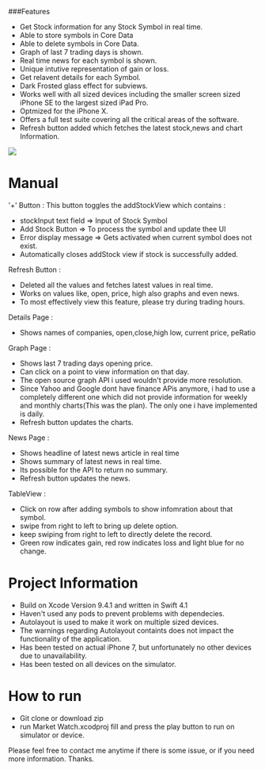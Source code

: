###Features

- Get Stock information for any Stock Symbol in real time.
- Able to store symbols in Core Data
- Able to delete symbols in Core Data.
- Graph of last 7 trading days is shown.
- Real time news for each symbol is shown. 
- Unique intutive representation of gain or loss.
- Get relavent details for each Symbol.
- Dark Frosted glass effect for subviews.
- Works well with all sized devices including the smaller screen sized iPhone SE to the largest sized iPad Pro.
- Optmized for the iPhone X.
- Offers a full test suite covering all the critical areas of the software.
- Refresh button added which fetches the latest stock,news and chart Information.




![](https://github.com/vishwas513/MarketWatch-for-iOS/headerImage.png)

# Manual

'+' Button : 
This button toggles the addStockView which contains :
 - stockInput text field => Input of Stock Symbol
 - Add Stock Button => To process the symbol and update thee UI
 - Error display message => Gets activated when current symbol does not exist. 
 - Automatically closes addStock view if stock is successfully added.

Refresh Button :
- Deleted all the values and fetches latest values in real time.
- Works on values like, open, price, high also graphs and even news.
- To most effectively view this feature, please try during trading hours.

Details Page : 
- Shows names of companies, open,close,high low, current price, peRatio

Graph Page : 
- Shows last 7 trading days opening price.
- Can click on a point to view information on that day. 
- The open source graph API i used wouldn't provide more resolution.
- Since Yahoo and Google dont have finance APis anymore, i had to use a completely different one which did not provide information for weekly and monthly charts(This was the plan). The only one i have implemented is daily.
- Refresh button updates the charts. 

News Page : 
- Shows headline of latest news article in real time
- Shows summary of latest news in real time.
- Its possible for the API to return no summary.
- Refresh button updates the news.


TableView : 
- Click on row after adding symbols to show infomration about that symbol.
- swipe from right to left to bring up delete option. 
- keep swiping from right to left to directly delete the record.
- Green row indicates gain, red row indicates loss and light blue for no change.

# Project Information
- Build on Xcode Version 9.4.1 and written in Swift 4.1
- Haven't used any pods to prevent problems with dependecies.
- Autolayout is used to make it work on multiple sized devices. 
- The warnings regarding Autolayout containts does not impact the functionality of the application.
- Has been tested on actual iPhone 7, but unfortunately no other devices due to unavailability.
- Has been tested on all devices on the simulator.

# How to run
- Git clone or download zip 
- run Market Watch.xcodproj fill and press the play button to run on simulator or device.

Please feel free to contact me anytime if there is some issue, or if you need more information. Thanks.



